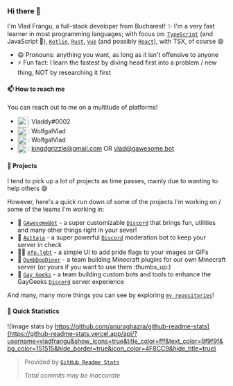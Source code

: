 ### Hi there 👋

I'm Vlad Frangu, a full-stack developer from Bucharest! :sparkles: I'm a very fast learner in most programming languages; with focus on: [`TypeScript`] (and JavaScript :eyes:), [`Kotlin`], [`Rust`], [`Vue`] (and possibly [`React`]), with TSX, of course :smile:

- 😄 Pronouns: anything you want, as long as it isn't offensive to anyone
- ⚡ Fun fact: I learn the fastest by diving head first into a problem / new thing, NOT by researching it first

#### 📫 How to reach me

You can reach out to me on a multitude of platforms!

- <img src="https://raw.githubusercontent.com/vladfrangu/vladfrangu/master/logo-discord.svg" width="24px" align="center">: Vladdy#0002
- <img src="https://raw.githubusercontent.com/vladfrangu/vladfrangu/master/logo-twitter.svg" width="20px" align="center"> : WolfgalVlad
- <img src="https://raw.githubusercontent.com/vladfrangu/vladfrangu/master/logo-telegram.svg" width="20px" align="center"> : WolfgalVlad
- <img src="https://raw.githubusercontent.com/vladfrangu/vladfrangu/master/logo-gmail.svg" width="20px" align="center"> : kingdgrizzle@gmail.com OR vlad@gawesome.bot

#### 🔭 Projects

I tend to pick up a lot of projects as time passes, mainly due to wanting to help others :sweat_smile:

However, here's a quick run down of some of the projects I'm working on / some of the teams I'm working in:

- :robot: [`GAwesomeBot`] - a super customizable [`Discord`] that brings fun, utilities and many other things right in your sever!
- :robot: [`Auttaja`] - a super powerful [`Discord`] moderation bot to keep your server in check
- :rainbow_flag: [`pfp.lgbt`] - a simple UI to add pride flags to your images or GIFs
- 👯 [`DumbDogDiner`] - a team building Minecraft plugins for our own Minecraft server (or yours if you want to use them :thumbs_up:)
- 👯 [`Gay Geeks`] - a team building custom bots and tools to enhance the GayGeeks [`Discord`] server experience

And many, many more things you can see by exploring [`my repositories`]!

#### 👀 Quick Statistics

![Image stats by https://github.com/anuraghazra/github-readme-stats](https://github-readme-stats.vercel.app/api/?username=vladfrangu&show_icons=true&title_color=fff&text_color=9f9f9f&bg_color=151515&hide_border=true&icon_color=4F8CC9&hide_title=true)

> Provided by [`GitHub Readme Stats`]
>
> *Total commits may be inaccurate*


<!----------------- LINKS --------------->
[`TypeScript`]:          https://www.typescriptlang.org/
[`Kotlin`]:              https://kotlinlang.org/
[`Rust`]:                https://www.rust-lang.org/
[`Vue`]:                 https://vuejs.org/
[`React`]:               https://reactjs.org/
[`Discord`]:             https://discord.com/
[`pfp.lgbt`]:            https://pfp.lgbt/
[`my repositories`]:     https://github.com/vladfrangu?tab=repositories
[`GitHub Readme Stats`]: https://github.com/anuraghazra/github-readme-stats

<!--------------- Teams ----------------->

[`GAwesomeBot`]:     https://github.com/GAwesomeBot
[`Auttaja`]: https://github.com/auttaja
[`DumbDogDiner`]:     https://github.com/DumbDogDiner
[`Gay Geeks`]:      https://gaygeeks.gg/
